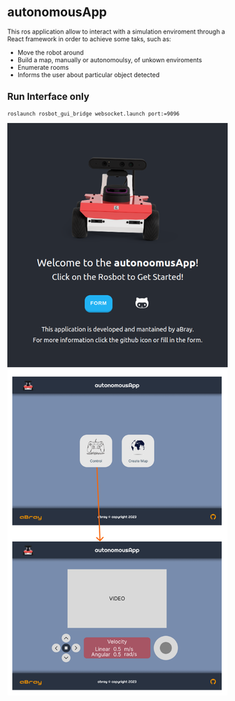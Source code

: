 # autonomousApp
This ros application allow to interact with a simulation enviroment through a React framework in order to achieve some taks, such as:
- Move the robot around
- Build a map, manually or autonomoulsy, of unkown enviroments
- Enumerate rooms
- Informs the user about particular object detected

## Run Interface only
```
roslaunch rosbot_gui_bridge websocket.launch port:=9096
```

![gui-landing](images/landing.png)
![gui-menu](images/gui-menu.png)
 